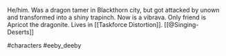 He/him. Was a dragon tamer in Blackthorn city, but got attacked by unown and transformed into a shiny trapinch. Now is a vibrava. Only friend is Apricot the dragonite. Lives in [[Taskforce Distortion]]. [[@Singing-Deserts]]

#characters #eeby_deeby
